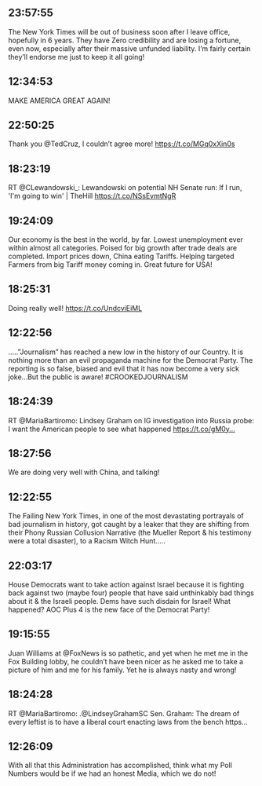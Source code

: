 ## 23:57:55
The New York Times will be out of business soon after I leave office, hopefully in 6 years. They have Zero credibility and are losing a fortune, even now, especially after their massive unfunded liability. I’m fairly certain they’ll endorse me just to keep it all going!
## 12:34:53
MAKE AMERICA GREAT AGAIN!
## 22:50:25
Thank you @TedCruz, I couldn’t agree more! https://t.co/MGq0xXin0s
## 18:23:19
RT @CLewandowski_: Lewandowski on potential NH Senate run: If I run, 'I'm going to win' | TheHill https://t.co/NSsEvmtNgR
## 19:24:09
Our economy is the best in the world, by far. Lowest unemployment ever within almost all categories. Poised for big growth after trade deals are completed. Import prices down, China eating Tariffs. Helping targeted Farmers from big Tariff money coming in. Great future for USA!
## 18:25:31
Doing really well! https://t.co/UndcviEiML
## 12:22:56
.....”Journalism” has reached a new low in the history of our Country. It is nothing more than an evil propaganda machine for the Democrat Party. The reporting is so false, biased and evil that it has now become a very sick joke...But the public is aware! #CROOKEDJOURNALISM
## 18:24:39
RT @MariaBartiromo: Lindsey Graham on IG investigation into Russia probe: I want the American people to see what happened https://t.co/gM0y…
## 18:27:56
We are doing very well with China, and talking!
## 12:22:55
The Failing New York Times, in one of the most devastating portrayals of bad journalism in history, got caught by a leaker that they are shifting  from their Phony Russian Collusion Narrative (the Mueller Report &amp; his testimony were a total disaster), to a Racism Witch Hunt.....
## 22:03:17
House Democrats want to take action against Israel because it is fighting back against two (maybe four) people that have said unthinkably bad things about it &amp; the Israeli people. Dems have such disdain for Israel! What happened? AOC Plus 4 is the new face of the Democrat Party!
## 19:15:55
Juan Williams at @FoxNews is so pathetic, and yet when he met me in the Fox Building lobby, he couldn’t have been nicer as he asked me to take a picture of him and me for his family. Yet he is always nasty and wrong!
## 18:24:28
RT @MariaBartiromo: .@LindseyGrahamSC Sen. Graham: The dream of every leftist is to have a liberal court enacting laws from the bench https…
## 12:26:09
With all that this Administration has accomplished, think what my Poll Numbers would be if we had an honest Media, which we do not!
